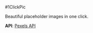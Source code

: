 #1ClickPic

Beautiful placeholder images in one click.

**API**: [Pexels API](https://www.pexels.com/api/)
